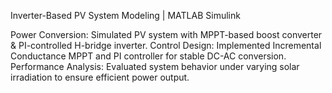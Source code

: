 Inverter-Based PV System Modeling | MATLAB Simulink

Power Conversion: Simulated PV system with MPPT-based boost converter & PI-controlled H-bridge inverter.
Control Design: Implemented Incremental Conductance MPPT and PI controller for stable DC-AC conversion.
Performance Analysis: Evaluated system behavior under varying solar irradiation to ensure efficient power output.
